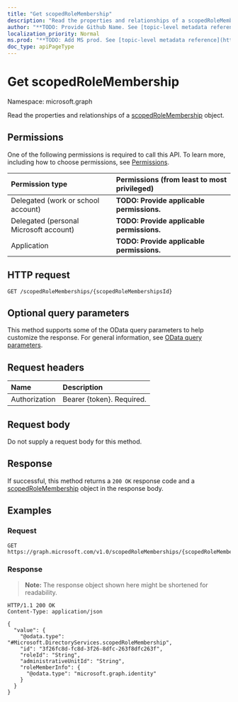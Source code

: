 ```yaml
---
title: "Get scopedRoleMembership"
description: "Read the properties and relationships of a scopedRoleMembership object."
author: "**TODO: Provide Github Name. See [topic-level metadata reference](https://msgo.azurewebsites.net/add/document/guidelines/metadata.html#topic-level-metadata)**"
localization_priority: Normal
ms.prod: "**TODO: Add MS prod. See [topic-level metadata reference](https://msgo.azurewebsites.net/add/document/guidelines/metadata.html#topic-level-metadata)**"
doc_type: apiPageType
---
```


# Get scopedRoleMembership
Namespace: microsoft.graph



Read the properties and relationships of a [scopedRoleMembership](../resources/scopedrolemembership.md) object.

## Permissions
One of the following permissions is required to call this API. To learn more, including how to choose permissions, see [Permissions](/graph/permissions-reference).

|Permission type|Permissions (from least to most privileged)|
|:---|:---|
|Delegated (work or school account)|**TODO: Provide applicable permissions.**|
|Delegated (personal Microsoft account)|**TODO: Provide applicable permissions.**|
|Application|**TODO: Provide applicable permissions.**|

## HTTP request

<!-- {
  "blockType": "ignored"
}
-->
``` http
GET /scopedRoleMemberships/{scopedRoleMembershipsId}
```

## Optional query parameters
This method supports some of the OData query parameters to help customize the response. For general information, see [OData query parameters](/graph/query-parameters).

## Request headers
|Name|Description|
|:---|:---|
|Authorization|Bearer {token}. Required.|

## Request body
Do not supply a request body for this method.

## Response

If successful, this method returns a `200 OK` response code and a [scopedRoleMembership](../resources/scopedrolemembership.md) object in the response body.

## Examples

### Request
<!-- {
  "blockType": "request",
  "name": "get_scopedrolemembership"
}
-->
``` http
GET https://graph.microsoft.com/v1.0/scopedRoleMemberships/{scopedRoleMembershipsId}
```


### Response
>**Note:** The response object shown here might be shortened for readability.
<!-- {
  "blockType": "response",
  "truncated": true,
  "@odata.type": "Microsoft.DirectoryServices.scopedRoleMembership"
}
-->
``` http
HTTP/1.1 200 OK
Content-Type: application/json

{
  "value": {
    "@odata.type": "#Microsoft.DirectoryServices.scopedRoleMembership",
    "id": "3f26fc8d-fc8d-3f26-8dfc-263f8dfc263f",
    "roleId": "String",
    "administrativeUnitId": "String",
    "roleMemberInfo": {
      "@odata.type": "microsoft.graph.identity"
    }
  }
}
```

